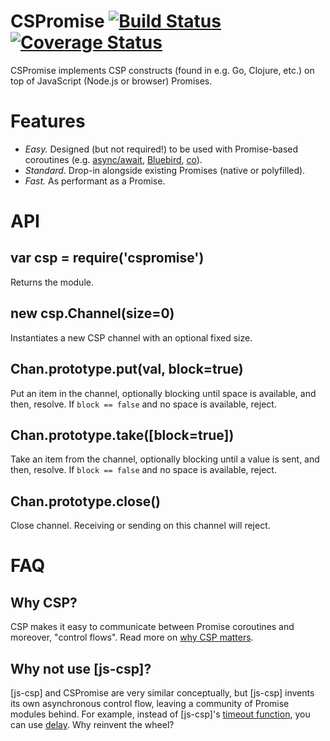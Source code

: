 
# CSPromise [![Build Status](https://travis-ci.org/tejasmanohar/cspromise.svg?branch=master)](https://travis-ci.org/tejasmanohar/cspromise) [![Coverage Status](https://coveralls.io/repos/github/tejasmanohar/cspromise/badge.svg?branch=master)](https://coveralls.io/github/tejasmanohar/cspromise?branch=master)

CSPromise implements CSP constructs (found in e.g. Go, Clojure, etc.) on top of
JavaScript (Node.js or browser) Promises.


# Features

- *Easy.* Designed (but not required!) to be used with Promise-based coroutines
(e.g. [async/await], [Bluebird], [co]).
- *Standard.* Drop-in alongside existing Promises (native or polyfilled).
- *Fast.* As performant as a Promise.


# API

## var csp = require('cspromise')
Returns the module.

## new csp.Channel(size=0)
Instantiates a new CSP channel with an optional fixed size.

## Chan.prototype.put(val, block=true)
Put an item in the channel, optionally blocking until space is available, and
then, resolve. If `block == false` and no space is available, reject.

## Chan.prototype.take([block=true])
Take an item from the channel, optionally blocking until a value is sent, and
then, resolve. If `block == false` and no space is available, reject.

## Chan.prototype.close()
Close channel. Receiving or sending on this channel will reject.


# FAQ

## Why CSP?
CSP makes it easy to communicate between Promise coroutines and moreover,
"control flows". Read more on [why CSP matters](https://reaktor.com/blog/why-csp-matters-i-keeping-things-in-sync/).

## Why not use [js-csp]?
[js-csp] and CSPromise are very similar conceptually, but [js-csp] invents its
own asynchronous control flow, leaving a community of Promise modules behind.
For example, instead of [js-csp]'s [timeout function](https://github.com/ubolonton/js-csp/blob/master/doc/basic.md#timeoutmsecs),
you can use [delay](https://www.npmjs.com/package/delay). Why reinvent the wheel?


[async/await]: https://zeit.co/blog/async-and-await
[Bluebird]: http://bluebirdjs.com/docs/api/promise.coroutine.html
[co]: https://github.com/tj/co
[js-scp]: https://github.com/ubolonton/js-csp
